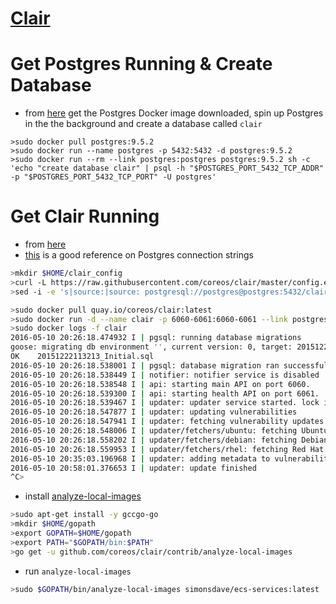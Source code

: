 # [Clair](https://github.com/coreos/clair)

# Get Postgres Running & Create Database

* from [here](https://hub.docker.com/_/postgres/) get the Postgres Docker image
downloaded, spin up Postgres in the the background and create
a database called ```clair```

```
>sudo docker pull postgres:9.5.2
>sudo docker run --name postgres -p 5432:5432 -d postgres:9.5.2
>sudo docker run --rm --link postgres:postgres postgres:9.5.2 sh -c 'echo "create database clair" | psql -h "$POSTGRES_PORT_5432_TCP_ADDR" -p "$POSTGRES_PORT_5432_TCP_PORT" -U postgres'
```

# Get Clair Running

* from [here](https://github.com/coreos/clair#docker)
* [this](http://www.postgresql.org/docs/9.5/static/libpq-connect.html#LIBPQ-CONNSTRING) is a good reference on Postgres connection strings

```bash
>mkdir $HOME/clair_config
>curl -L https://raw.githubusercontent.com/coreos/clair/master/config.example.yaml -o $HOME/clair_config/config.yaml
>sed -i -e 's|source:|source: postgresql://postgres@postgres:5432/clair?sslmode=disable|g' $HOME/clair_config/config.yaml
```

```bash
>sudo docker pull quay.io/coreos/clair:latest
>sudo docker run -d --name clair -p 6060-6061:6060-6061 --link postgres:postgres -v /tmp:/tmp -v $HOME/clair_config:/config quay.io/coreos/clair:latest -config=/config/config.yaml
>sudo docker logs -f clair
2016-05-10 20:26:18.474932 I | pgsql: running database migrations
goose: migrating db environment '', current version: 0, target: 20151222113213
OK    20151222113213_Initial.sql
2016-05-10 20:26:18.538001 I | pgsql: database migration ran successfully
2016-05-10 20:26:18.538449 I | notifier: notifier service is disabled
2016-05-10 20:26:18.538548 I | api: starting main API on port 6060.
2016-05-10 20:26:18.539300 I | api: starting health API on port 6061.
2016-05-10 20:26:18.539467 I | updater: updater service started. lock identifier: 3646a258-4790-46bb-9920-3f78eac38ea5
2016-05-10 20:26:18.547877 I | updater: updating vulnerabilities
2016-05-10 20:26:18.547941 I | updater: fetching vulnerability updates
2016-05-10 20:26:18.548006 I | updater/fetchers/ubuntu: fetching Ubuntu vulnerabilities
2016-05-10 20:26:18.558202 I | updater/fetchers/debian: fetching Debian vulnerabilities
2016-05-10 20:26:18.559953 I | updater/fetchers/rhel: fetching Red Hat vulnerabilities
2016-05-10 20:35:03.196968 I | updater: adding metadata to vulnerabilities
2016-05-10 20:58:01.376653 I | updater: update finished
^C>
```

* install [analyze-local-images](https://github.com/coreos/clair/tree/master/contrib/analyze-local-images)

```bash
>sudo apt-get install -y gccgo-go
>mkdir $HOME/gopath
>export GOPATH=$HOME/gopath
>export PATH="$GOPATH/bin:$PATH"
>go get -u github.com/coreos/clair/contrib/analyze-local-images
```

* run ```analyze-local-images```

```bash
>sudo $GOPATH/bin/analyze-local-images simonsdave/ecs-services:latest
```
